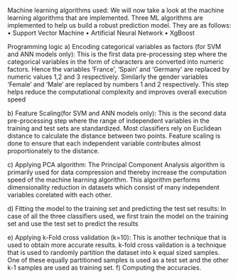 Machine learning algorithms used:
We will now take a look at the machine learning algorithms that are implemented. Three ML algorithms are implemented to help us build a robust prediction model. They are as follows:
•	Support Vector Machine
•	Artificial Neural Network
•	XgBoost


Programming logic
a)	Encoding categorical variables as factors (for SVM and ANN models only):
This is the first data pre-processing step where the categorical variables in the form of characters are converted into numeric factors. Hence the variables ‘France’, ‘Spain’ and ‘Germany’ are replaced by numeric values 1,2 and 3 respectively. Similarly the gender variables ‘Female’ and ‘Male’ are replaced by numbers 1 and 2 respectively. This step helps reduce the computational complexity and improves overall execution speed

b)	Feature Scaling(for SVM and ANN models only): This is the second data pre-processing step where the range of independent variables in the training and test sets are standardized. Most classifiers rely on Euclidean distance to calculate the distance between two points. Feature scaling is done to ensure that each independent variable contributes almost proportionately to the distance.

c)	Applying PCA algorithm:
The Principal Component Analysis algorithm is primarily used for data compression and thereby increase the computation speed of the machine learning algorithm. This algorithm performs dimensionality reduction in datasets which consist of many independent variables corelated with each other. 

d)	Fitting the model to the training set and predicting the test set results:
In case of all the three classifiers used, we first train the model on the training set and use the test set to predict the results

e)	Applying k-Fold cross validation (k=10):
This is another technique that is used to obtain more accurate results. k-fold cross validation is a technique that is used to randomly partition the dataset into k equal sized samples. One of these equally partitioned samples is used as a test set and the other k-1 samples are used as training set.
f)	Computing the accuracies.
